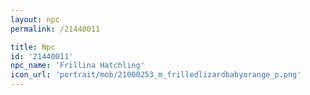 ```yaml
---
layout: npc
permalink: /21440011

title: Npc
id: '21440011'
npc_name: 'Frillina Hatchling'
icon_url: 'portrait/mob/21000253_m_frilledlizardbabyorange_p.png'
---
```

